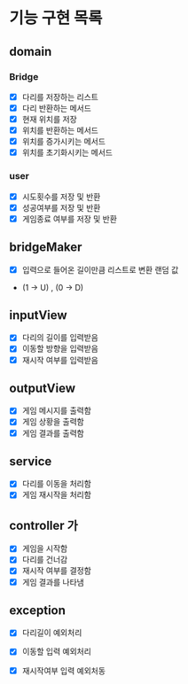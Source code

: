 # 기능 구현 목록

## domain
### Bridge
- [x] 다리를 저장하는 리스트
- [x] 다리 반환하는 메서드 
- [x] 현재 위치를 저장
- [x] 위치를 반환하는 메서드
- [x] 위치를 증가시키는 메서드
- [x] 위치를 초기화시키는 메서드

### user
- [x] 시도횟수를 저장 및 반환
- [x] 성공여부를 저장 및 반환
- [x] 게임종료 여부를 저장 및 반환

## bridgeMaker 
- [x] 입력으로 들어온 길이만큼 리스트로 변환 랜덤 값
- (1 -> U) , (0 -> D)

## inputView 
- [x] 다리의 길이를 입력받음
- [x] 이동할 방향을 입력받음
- [x] 재시작 여부를 입력받음

## outputView 
- [x] 게임 메시지를 출력함
- [x] 게임 상황을 출력함
- [x] 게임 결과를 출력함

## service
- [x] 다리를 이동을 처리함
- [x] 게임 재시작을 처리함

## controller 가
- [x] 게임을 시작함
- [x] 다리를 건너감
- [x] 재시작 여부를 결정함
- [X] 게임 결과를 나타냄

## exception
- [x] 다리길이 예외처리
- [x] 이동할 입력 예외처리
- [x] 재시작여부 입력 예외처동

